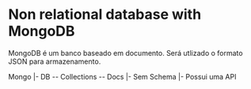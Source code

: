 # Non relational database with MongoDB

MongoDB é um banco baseado em documento.
Será utlizado o formato JSON para armazenamento.

Mongo
    |- DB -- Collections -- Docs
    |- Sem Schema
    |- Possui uma API